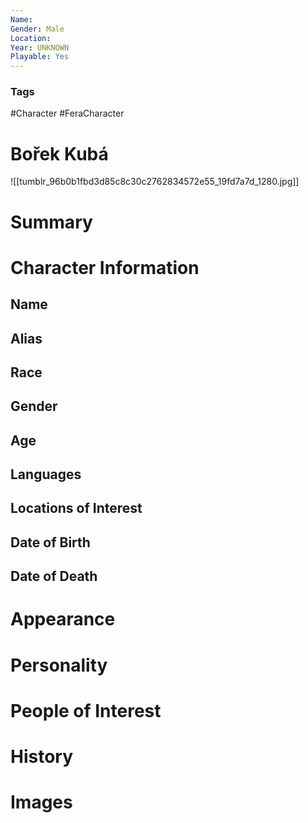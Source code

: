 ```yaml
---
Name: 
Gender: Male
Location: 
Year: UNKNOWN
Playable: Yes
---
```


### Tags
#Character #FeraCharacter 


# Bořek Kubá
![[tumblr_96b0b1fbd3d85c8c30c2762834572e55_19fd7a7d_1280.jpg]]

# Summary


# Character Information

## Name

## Alias

## Race

## Gender

## Age

## Languages

## Locations of Interest

## Date of Birth

## Date of Death

# Appearance

# Personality

# People of Interest

# History

# Images
